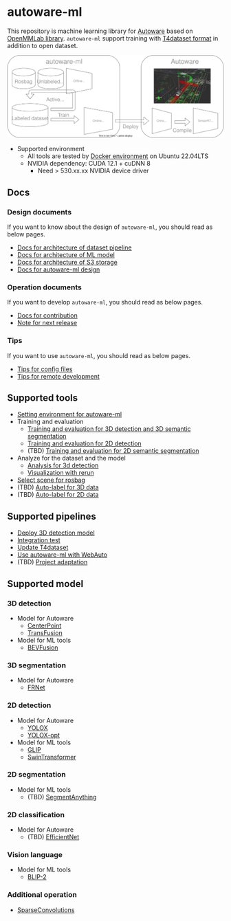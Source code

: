 # autoware-ml

This repository is machine learning library for [Autoware](https://github.com/autowarefoundation/autoware) based on [OpenMMLab library](https://github.com/open-mmlab).
`autoware-ml` support training with [T4dataset format](https://github.com/tier4/tier4_perception_dataset) in addition to open dataset.

![](/docs/fig/autoware-ml.drawio.svg)

- Supported environment
  - All tools are tested by [Docker environment](Dockerfile) on Ubuntu 22.04LTS
  - NVIDIA dependency: CUDA 12.1 + cuDNN 8
    - Need > 530.xx.xx NVIDIA device driver

## Docs
### Design documents

If you want to know about the design of `autoware-ml`, you should read as below pages.

- [Docs for architecture of dataset pipeline](/docs/design/architecture_dataset.md)
- [Docs for architecture of ML model](/docs/design/architecture_model.md)
- [Docs for architecture of S3 storage](/docs/design/architecture_s3.md)
- [Docs for autoware-ml design](/docs/design/autoware_ml_design.md)

### Operation documents

If you want to develop `autoware-ml`, you should read as below pages.

- [Docs for contribution](/docs/operation/contribution.md)
- [Note for next release](/docs/operation/release_note.md)

### Tips

If you want to use `autoware-ml`, you should read as below pages.

- [Tips for config files](/docs/tips/config.md)
- [Tips for remote development](/docs/tips/remote_development.md)

## Supported tools

- [Setting environment for autoware-ml](/tools/setting_environment/)
- Training and evaluation
  - [Training and evaluation for 3D detection and 3D semantic segmentation](/tools/detection3d/)
  - [Training and evaluation for 2D detection](/tools/detection2d/)
  - (TBD) [Training and evaluation for 2D semantic segmentation](/tools/segmentation2d/)
- Analyze for the dataset and the model
  - [Analysis for 3d detection](/tools/analysus_3d)
  - [Visualization with rerun](/tools/rerun_visualization)
- [Select scene for rosbag](/tools/scene_selector/)
- (TBD) [Auto-label for 3D data](/tools/auto_labeling_3d/)
- (TBD) [Auto-label for 2D data](/tools/auto_labeling_2d/)

## Supported pipelines

- [Deploy 3D detection model](/pipelines/deploy_detection3d/)
- [Integration test](/pipelines/test_integration/)
- [Update T4dataset](/pipelines/update_t4dataset/)
- [Use autoware-ml with WebAuto](/pipelines/webauto/)
- (TBD) [Project adaptation](/pipelines/project_adaptation/)

## Supported model
### 3D detection

- Model for Autoware
  - [CenterPoint](projects/CenterPoint/)
  - [TransFusion](projects/TransFusion/)
- Model for ML tools
  - [BEVFusion](projects/BEVFusion/)

### 3D segmentation

- Model for Autoware
  - [FRNet](projects/FRNet/)

### 2D detection

- Model for Autoware
  - [YOLOX](projects/YOLOX/)
  - [YOLOX-opt](projects/YOLOX-opt/)
- Model for ML tools
  - [GLIP](projects/GLIP/)
  - [SwinTransformer](projects/SwinTransformer/)

### 2D segmentation

- Model for ML tools
  - (TBD) [SegmentAnything](projects/SegmentAnything/)

### 2D classification

- Model for Autoware
  - (TBD) [EfficientNet](projects/EfficientNet/)

### Vision language

- Model for ML tools
  - [BLIP-2](projects/BLIP-2/)

### Additional operation

- [SparseConvolutions](projects/SparseConvolution/)
